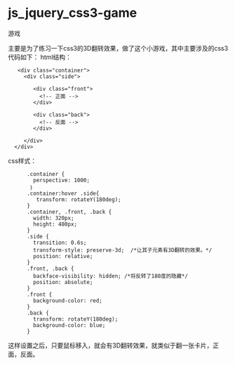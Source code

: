 # js_jquery_css3-game
游戏

主要是为了练习一下css3的3D翻转效果，做了这个小游戏，其中主要涉及的css3代码如下：
 html结构：
 
 
 
       <div class="container">
         <div class="side">
         
            <div class="front">
              <!-- 正面 -->
            </div>
    
            <div class="back">
              <!-- 反面 -->
            </div>
    
         </div>
      </div>
  
  css样式：



          .container {
            perspective: 1000;
           ｝
          .container:hover .side{  
             transform: rotateY(180deg);
          }
          .container, .front, .back {
            width: 320px;
            height: 480px;
          }
          .side {
            transition: 0.6s;
            transform-style: preserve-3d;  /*让其子元素有3D翻转的效果。*/
            position: relative;
          }
          .front, .back {
            backface-visibility: hidden; /*将反转了180度的隐藏*/
            position: absolute;
          }
          .front {
            background-color: red;
          }
          .back {
            transform: rotateY(180deg);
            background-color: blue;
          }
          
  
  
这样设置之后，只要鼠标移入，就会有3D翻转效果，就类似于翻一张卡片，正面，反面。
